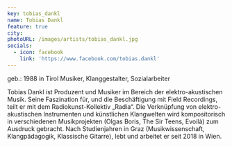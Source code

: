 ```yaml
---
key: tobias_dankl
name: Tobias Dankl
feature: true
city: 
photoURL: /images/artists/tobias_dankl.jpg
socials:
  - icon: facebook
    link: 'https://www.facebook.com/tobias.dankl'
---
```

geb.: 1988 in Tirol
Musiker, Klanggestalter, Sozialarbeiter 

Tobias Dankl ist Produzent und Musiker im Bereich der elektro-akustischen Musik. Seine Faszination für, und die Beschäftigung mit Field Recordings, teilt er mit dem Radiokunst-Kollektiv „Radia“. Die Verknüpfung von elektro-akustischen Instrumenten und künstlichen Klangwelten wird kompositorisch in verschiedenen Musikprojekten (Olgas Boris, The Sir Teens, Evoilà) zum Ausdruck gebracht. Nach Studienjahren in Graz (Musikwissenschaft, Klangpädagogik, Klassische Gitarre), lebt und arbeitet er seit 2018 in Wien.
